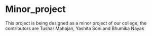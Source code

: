 # Minor_project
This project is being designed as a minor project of our college, the contributors are Tushar Mahajan, Yashita Soni and Bhumika Nayak
